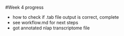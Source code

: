 #Week 4 progress

- how to check if .tab file output is correct, complete
- see workflow.md for next steps
- got annotated nlap transcriptome file
